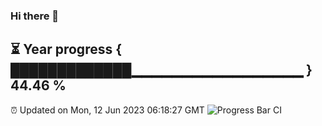 ### Hi there 👋
⏳ Year progress { █████████████▁▁▁▁▁▁▁▁▁▁▁▁▁▁▁▁▁ } 44.46 %
---
⏰ Updated on Mon, 12 Jun 2023 06:18:27 GMT
![Progress Bar CI](https://github.com/liununu/liununu/workflows/Progress%20Bar%20CI/badge.svg)
